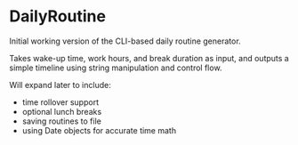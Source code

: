 # DailyRoutine
Initial working version of the CLI-based daily routine generator.

Takes wake-up time, work hours, and break duration as input,
and outputs a simple timeline using string manipulation and control flow.

Will expand later to include:
- time rollover support
- optional lunch breaks
- saving routines to file
- using Date objects for accurate time math

